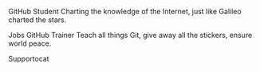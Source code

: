 GitHub Student
Charting the knowledge of the Internet, just like Galileo charted the stars.

Jobs
GitHub Trainer
Teach all things Git, give away all the stickers, ensure world peace.

Supportocat
